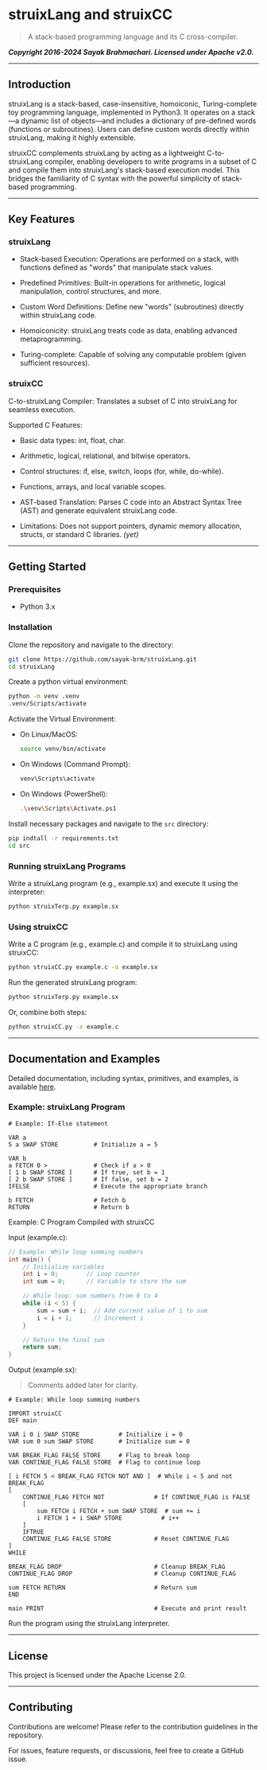 # struixLang and struixCC

> A stack-based programming language and its C cross-compiler.

***Copyright 2016-2024 Sayak Brahmachari. Licensed under Apache v2.0.***

 


---

## Introduction

struixLang is a stack-based, case-insensitive, homoiconic, Turing-complete toy programming language, implemented in Python3. It operates on a stack—a dynamic list of objects—and includes a dictionary of pre-defined words (functions or subroutines). Users can define custom words directly within struixLang, making it highly extensible.

struixCC complements struixLang by acting as a lightweight C-to-struixLang compiler, enabling developers to write programs in a subset of C and compile them into struixLang's stack-based execution model. This bridges the familiarity of C syntax with the powerful simplicity of stack-based programming.


---

## Key Features

### struixLang

- Stack-based Execution: Operations are performed on a stack, with functions defined as "words" that manipulate stack values.

- Predefined Primitives: Built-in operations for arithmetic, logical manipulation, control structures, and more.

- Custom Word Definitions: Define new "words" (subroutines) directly within struixLang code.

- Homoiconicity: struixLang treats code as data, enabling advanced metaprogramming.

- Turing-complete: Capable of solving any computable problem (given sufficient resources).


### struixCC

C-to-struixLang Compiler: Translates a subset of C into struixLang for seamless execution.

Supported C Features:

- Basic data types: int, float, char.

- Arithmetic, logical, relational, and bitwise operators.

- Control structures: if, else, switch, loops (for, while, do-while).

- Functions, arrays, and local variable scopes.

- AST-based Translation: Parses C code into an Abstract Syntax Tree (AST) and generate equivalent struixLang code.

- Limitations: Does not support pointers, dynamic memory allocation, structs, or standard C libraries. *(yet)*



---

## Getting Started

### Prerequisites

- Python 3.x


### Installation

Clone the repository and navigate to the directory:

```sh
git clone https://github.com/sayak-brm/struixLang.git
cd struixLang
```

Create a python virtual environment:

```sh
python -m venv .venv
.venv/Scripts/activate
```

Activate the Virtual Environment:

- On Linux/MacOS:

  ```sh
  source venv/bin/activate
  ```

- On Windows (Command Prompt):

  ```sh
  venv\Scripts\activate
  ```

- On Windows (PowerShell):

  ```sh
  .\venv\Scripts\Activate.ps1
  ```

Install necessary packages and navigate to the `src` directory:

```sh
pip indtall -r requirements.txt
cd src
```

### Running struixLang Programs

Write a struixLang program (e.g., example.sx) and execute it using the interpreter:

```sh
python struixTerp.py example.sx
```

### Using struixCC

Write a C program (e.g., example.c) and compile it to struixLang using struixCC:

```sh
python struixCC.py example.c -o example.sx
```

Run the generated struixLang program:

```sh
python struixTerp.py example.sx
```

Or, combine both steps:

```sh
python struixCC.py -x example.c
```
---

## Documentation and Examples

Detailed documentation, including syntax, primitives, and examples, is available [here](https://github.com/sayak-brm/struixLang/blob/struixC/docs/index.md).

### Example: struixLang Program

```sx
# Example: If-Else statement

VAR a
5 a SWAP STORE          # Initialize a = 5

VAR b
a FETCH 0 >             # Check if a > 0
[ 1 b SWAP STORE ]      # If true, set b = 1
[ 2 b SWAP STORE ]      # If false, set b = 2
IFELSE                  # Execute the appropriate branch

b FETCH                 # Fetch b
RETURN                  # Return b
```

Example: C Program Compiled with struixCC

Input (example.c):

```c
// Example: While loop summing numbers
int main() {
    // Initialize variables
    int i = 0;        // Loop counter
    int sum = 0;      // Variable to store the sum

    // While loop: sum numbers from 0 to 4
    while (i < 5) {
        sum = sum + i;  // Add current value of i to sum
        i = i + 1;      // Increment i
    }

    // Return the final sum
    return sum;
}
```

Output (example.sx):

> Comments added later for clarity.

```sx
# Example: While loop summing numbers

IMPORT struixCC
DEF main

VAR i 0 i SWAP STORE           # Initialize i = 0
VAR sum 0 sum SWAP STORE       # Initialize sum = 0

VAR BREAK_FLAG FALSE STORE     # Flag to break loop
VAR CONTINUE_FLAG FALSE STORE  # Flag to continue loop

[ i FETCH 5 < BREAK_FLAG FETCH NOT AND ]  # While i < 5 and not BREAK_FLAG
[
    CONTINUE_FLAG FETCH NOT              # If CONTINUE_FLAG is FALSE
    [
        sum FETCH i FETCH + sum SWAP STORE  # sum += i
        i FETCH 1 + i SWAP STORE           # i++
    ] 
    IFTRUE 
    CONTINUE_FLAG FALSE STORE            # Reset CONTINUE_FLAG
]
WHILE

BREAK_FLAG DROP                          # Cleanup BREAK_FLAG
CONTINUE_FLAG DROP                       # Cleanup CONTINUE_FLAG

sum FETCH RETURN                         # Return sum
END

main PRINT                               # Execute and print result
```

Run the program using the struixLang interpreter.


---

## License

This project is licensed under the Apache License 2.0.


---

## Contributing

Contributions are welcome! Please refer to the contribution guidelines in the repository.

For issues, feature requests, or discussions, feel free to create a GitHub issue.
